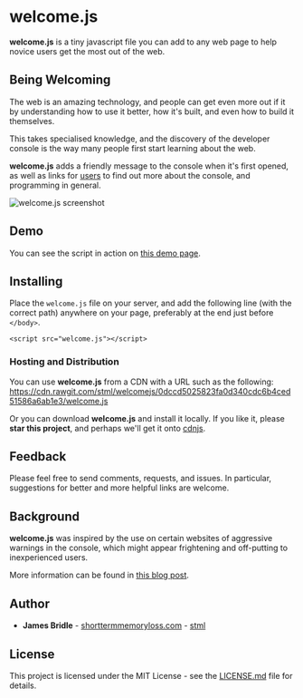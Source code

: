 # welcome.js

**welcome.js** is a tiny javascript file you can add to any web page to help novice users get the most out of the web. 

## Being Welcoming

The web is an amazing technology, and people can get even more out if it by understanding how to use it better, how it's built, and even how to build it themselves.

This takes specialised knowledge, and the discovery of the developer console is the way many people first start learning about the web. 

**welcome.js** adds a friendly message to the console when it's first opened, as well as links for [users](http://contemporary-home-computing.org/turing-complete-user/) to find out more about the console, and programming in general.

![welcome.js screenshot](https://raw.githubusercontent.com/stml/welcomejs/master/screenshot.png)

## Demo

You can see the script in action on [this demo page](https://stml.github.io/welcomejs/).

## Installing

Place the `welcome.js` file on your server, and add the following line (with the correct path) anywhere on your page, preferably at the end just before `</body>`.

```
<script src="welcome.js"></script>
```

### Hosting and Distribution

You can use **welcome.js** from a CDN with a URL such as the following:
https://cdn.rawgit.com/stml/welcomejs/0dccd5025823fa0d340cdc6b4ced51586a6ab1e3/welcome.js

Or you can download **welcome.js** and install it locally.
If you like it, please **star this project**, and perhaps we'll get it onto [cdnjs](https://cdnjs.com).

## Feedback

Please feel free to send comments, requests, and issues. In particular, suggestions for better and more helpful links are welcome.

## Background

**welcome.js** was inspired by the use on certain websites of aggressive warnings in the console, which might appear frightening and off-putting to inexperienced users.

More information can be found in [this blog post](http://booktwo.org/notebook/welcome-js). 

## Author

* **James Bridle** - [shorttermmemoryloss.com](http://shorttermmemoryloss.com) - [stml](https://github.com/stml)

## License

This project is licensed under the MIT License - see the [LICENSE.md](LICENSE.md) file for details.
